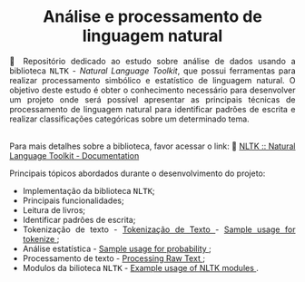<h1 align="center">Análise e processamento de linguagem natural</h1>

<div align="justify">
🚀 Repositório dedicado ao estudo sobre análise de dados usando a biblioteca <kbd>NLTK</kbd> - <i>Natural Language Toolkit</i>, que possui ferramentas para realizar processamento simbólico e estatístico de linguagem natural. O objetivo deste estudo é obter o conhecimento necessário para desenvolver um projeto onde será possível apresentar as principais técnicas de processamento de linguagem natural para identificar padrões de escrita e realizar classificações categóricas sobre um determinado tema.
</br>
</br>

Para mais detalhes sobre a biblioteca, favor acessar o link: 🔎 <a href="https://www.nltk.org" target="_blank"> NLTK :: Natural Language Toolkit -            Documentation </a>

Principais tópicos abordados durante o desenvolvimento do projeto:

- Implementação da biblioteca <kbd>NLTK</kbd>;
- Principais funcionalidades;
- Leitura de livros;
- Identificar padrões de escrita;
- Tokenização de texto - <a href="http://nltk.sourceforge.net/doc/pt-br/tokenize.html" target="_blank"> Tokenização de Texto </a> -
  <a href="https://www.nltk.org/howto/tokenize.html" target="_blank"> Sample usage for tokenize </a>;
- Análise estatística - <a href="https://www.nltk.org/howto/probability.html" target="_blank"> Sample usage for probability </a>;
- Processamento de texto - <a href="https://www.nltk.org/book_1ed/ch03.html" target="_blank"> Processing Raw Text </a>;
- Modulos da bilioteca <kbd>NLTK</kbd> - <a href="https://www.nltk.org/howto.html" target="_blank"> Example usage of NLTK modules </a>.
</div>

